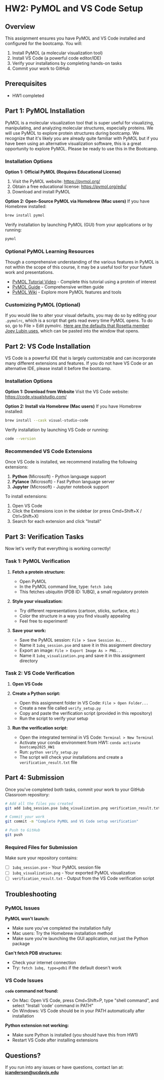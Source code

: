 # HW2: PyMOL and VS Code Setup

## Overview

This assignment ensures you have PyMOL and VS Code installed and configured for the bootcamp. You will:

1. Install PyMOL (a molecular visualization tool)
2. Install VS Code (a powerful code editor/IDE)
3. Verify your installations by completing hands-on tasks
4. Commit your work to GitHub

## Prerequisites

- HW1 completed

## Part 1: PyMOL Installation

PyMOL is a molecular visualization tool that is super useful for visualizing, manipulating, and analyzing molecular structures, especially proteins. We will use PyMOL to explore protein structures during bootcamp. We recognize that it's likely you are already quite familiar with PyMOL but if you have been using an alternative visualization software, this is a great opportunity to explore PyMOL. Please be ready to use this in the Bootcamp.

### Installation Options

**Option 1: Official PyMOL (Requires Educational License)**
1. Visit the PyMOL website: https://pymol.org/
2. Obtain a free educational license: https://pymol.org/edu/
3. Download and install PyMOL

**Option 2: Open-Source PyMOL via Homebrew (Mac users)**
If you have Homebrew installed:
```bash
brew install pymol
```

Verify installation by launching PyMOL (GUI) from your applications or by running:
```bash
pymol
```

### Optional PyMOL Learning Resources

Though a comprehensive understanding of the various features in PyMOL is not within the scope of this course, it may be a useful tool for your future work and presentations.

- [PyMOL Tutorial Video](https://www.youtube.com/watch?v=h5wKppcyzOw) - Complete this tutorial using a protein of interest
- [PyMOL Guide](https://docs.google.com/document/d/1ocdlrfUPerFWDb_QSMvAfxt_RVG4ArQkUeGh6q4Leys/edit#heading=h.4pohw9oi2g04) - Comprehensive written guide
- [PyMOL Wiki](https://pymolwiki.org/index.php/Main_Page) - Explore more PyMOL features and tools

### Customizing PyMOL (Optional)

If you would like to alter your visual defaults, you may do so by editing your `.pymolrc`, which is a script that gets read every time PyMOL opens. To do so, go to File > Edit pymolrc. [Here are the defaults that Rosetta member Joey Lubin uses](https://drive.google.com/file/d/1W5h-jVch1KVdripRdiu856kICsZRjO-0/view?usp=sharing), which can be pasted into the window that opens.

## Part 2: VS Code Installation

VS Code is a powerful IDE that is largely customizable and can incorporate many different extensions and features. If you do not have VS Code or an alternative IDE, please install it before the bootcamp.

### Installation Options

**Option 1: Download from Website**
Visit the VS Code website: https://code.visualstudio.com/

**Option 2: Install via Homebrew (Mac users)**
If you have Homebrew installed:
```bash
brew install --cask visual-studio-code
```

Verify installation by launching VS Code or running:
```bash
code --version
```

### Recommended VS Code Extensions

Once VS Code is installed, we recommend installing the following extensions:

1. **Python** (Microsoft) - Python language support
2. **Pylance** (Microsoft) - Fast Python language server
3. **Jupyter** (Microsoft) - Jupyter notebook support

To install extensions:
1. Open VS Code
2. Click the Extensions icon in the sidebar (or press Cmd+Shift+X / Ctrl+Shift+X)
3. Search for each extension and click "Install"

## Part 3: Verification Tasks

Now let's verify that everything is working correctly!

### Task 1: PyMOL Verification

1. **Fetch a protein structure:**
   - Open PyMOL
   - In the PyMOL command line, type: `fetch 1ubq`
   - This fetches ubiquitin (PDB ID: 1UBQ), a small regulatory protein

2. **Style your visualization:**
   - Try different representations (cartoon, sticks, surface, etc.)
   - Color the structure in a way you find visually appealing
   - Feel free to experiment!

3. **Save your work:**
   - Save the PyMOL session: `File > Save Session As...`
   - Name it `1ubq_session.pse` and save it in this assignment directory
   - Export an image: `File > Export Image As > PNG...`
   - Name it `1ubq_visualization.png` and save it in this assignment directory

### Task 2: VS Code Verification

1. **Open VS Code**

2. **Create a Python script:**
   - Open this assignment folder in VS Code: `File > Open Folder...`
   - Create a new file called `verify_setup.py`
   - Copy and paste the verification script (provided in this repository)
   - Run the script to verify your setup

3. **Run the verification script:**
   - Open the integrated terminal in VS Code: `Terminal > New Terminal`
   - Activate your conda environment from HW1: `conda activate bootcamp2025_HW1`
   - Run: `python verify_setup.py`
   - The script will check your installations and create a `verification_result.txt` file

## Part 4: Submission

Once you've completed both tasks, commit your work to your GitHub Classroom repository:

```bash
# Add all the files you created
git add 1ubq_session.pse 1ubq_visualization.png verification_result.txt

# Commit your work
git commit -m "Complete PyMOL and VS Code setup verification"

# Push to GitHub
git push
```

### Required Files for Submission

Make sure your repository contains:
- [ ] `1ubq_session.pse` - Your PyMOL session file
- [ ] `1ubq_visualization.png` - Your exported PyMOL visualization
- [ ] `verification_result.txt` - Output from the VS Code verification script

## Troubleshooting

### PyMOL Issues

**PyMOL won't launch:**
- Make sure you've completed the installation fully
- Mac users: Try the Homebrew installation method
- Make sure you're launching the GUI application, not just the Python package

**Can't fetch PDB structures:**
- Check your internet connection
- Try: `fetch 1ubq, type=pdb1` if the default doesn't work

### VS Code Issues

**`code` command not found:**
- On Mac: Open VS Code, press Cmd+Shift+P, type "shell command", and select "Install 'code' command in PATH"
- On Windows: VS Code should be in your PATH automatically after installation

**Python extension not working:**
- Make sure Python is installed (you should have this from HW1)
- Restart VS Code after installing extensions

## Questions?

If you run into any issues or have questions, contact Ian at: **icanderson@ucdavis.edu**
